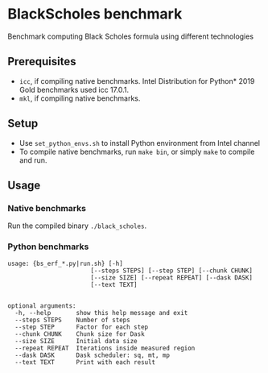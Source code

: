 # BlackScholes benchmark
Benchmark computing Black Scholes formula using different technologies

## Prerequisites
- `icc`, if compiling native benchmarks. Intel Distribution for Python*
  2019 Gold benchmarks used icc 17.0.1.
- `mkl`, if compiling native benchmarks.

## Setup
- Use `set_python_envs.sh` to install Python environment from Intel channel
- To compile native benchmarks, run `make bin`, or simply `make` to compile
  and run.

## Usage

### Native benchmarks
Run the compiled binary `./black_scholes`.

### Python benchmarks
```
usage: {bs_erf_*.py|run.sh} [-h]
                       [--steps STEPS] [--step STEP] [--chunk CHUNK]
                       [--size SIZE] [--repeat REPEAT] [--dask DASK]
                       [--text TEXT]


optional arguments:
  -h, --help       show this help message and exit
  --steps STEPS    Number of steps
  --step STEP      Factor for each step
  --chunk CHUNK    Chunk size for Dask
  --size SIZE      Initial data size
  --repeat REPEAT  Iterations inside measured region
  --dask DASK      Dask scheduler: sq, mt, mp
  --text TEXT      Print with each result
```

